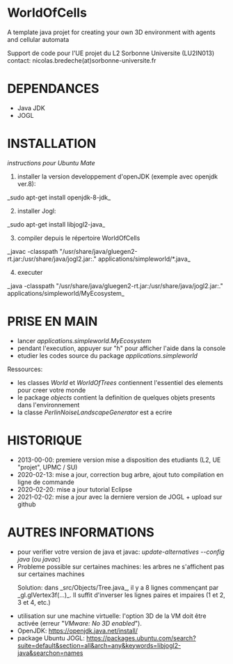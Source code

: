 # WorldOfCells

A template java projet for creating your own 3D environment with agents and cellular automata

Support de code pour l'UE projet du L2 Sorbonne Universite (LU2IN013)
contact: nicolas.bredeche(at)sorbonne-universite.fr

# DEPENDANCES

- Java JDK
- JOGL

# INSTALLATION

_instructions pour Ubuntu Mate_

1. installer la version developpement d'openJDK (exemple avec openjdk ver.8): 

<p>_sudo apt-get install openjdk-8-jdk_</p>

2. installer Jogl: 

<p>_sudo apt-get install libjogl2-java_</p>

3. compiler depuis le répertoire WorldOfCells

<p>_javac -classpath "/usr/share/java/gluegen2-rt.jar:/usr/share/java/jogl2.jar:." applications/simpleworld/*.java_</p>

4. executer

<p>_java -classpath "/usr/share/java/gluegen2-rt.jar:/usr/share/java/jogl2.jar:." applications/simpleworld/MyEcosystem_</p>


# PRISE EN MAIN

- lancer _applications.simpleworld.MyEcosystem_
- pendant l'execution, appuyer sur "h" pour afficher l'aide dans la console
- etudier les codes source du package _applications.simpleworld_

Ressources:
- les classes _World_ et _WorldOfTrees_ contiennent l'essentiel des elements pour creer votre monde
- le package _objects_ contient la definition de quelques objets presents dans l'environnement
- la classe _PerlinNoiseLandscapeGenerator_ est a ecrire

# HISTORIQUE

- 2013-00-00: premiere version mise a disposition des etudiants (L2, UE "projet", UPMC / SU)
- 2020-02-13: mise a jour, correction bug arbre, ajout tuto compilation en ligne de commande
- 2020-02-20: mise a jour tutorial Eclipse
- 2021-02-02: mise a jour avec la derniere version de JOGL + upload sur github

# AUTRES INFORMATIONS

- pour verifier votre version de java et javac: _update-alternatives --config java_ (ou _javac_)
- Probleme possible sur certaines machines: les arbres ne s'affichent pas sur certaines machines
	<p>Solution: dans _src/Objects/Tree.java_, il y a 8 lignes commençant par _gl.glVertex3f(...)_. Il suffit d'inverser les lignes paires et impaires (1 et 2, 3 et 4, etc.)</p>
- utilisation sur une machine virtuelle: l'option 3D de la VM doit être activée (erreur "_VMware: No 3D enabled_").
- OpenJDK: https://openjdk.java.net/install/
- package Ubuntu JOGL: https://packages.ubuntu.com/search?suite=default&section=all&arch=any&keywords=libjogl2-java&searchon=names
